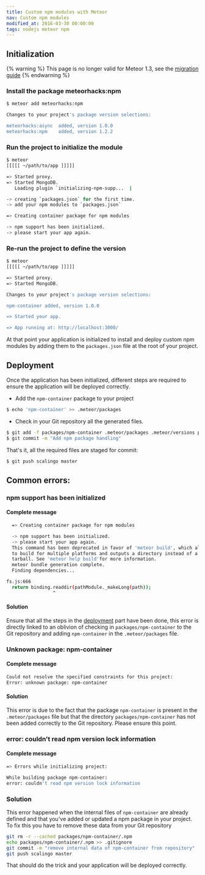 ```yaml
---
title: Custom npm modules with Meteor
nav: Custom npm modules
modified_at: 2016-03-30 00:00:00
tags: nodejs meteor npm
---
```


## Initialization

{% warning %}
This page is no longer valid for Meteor 1.3, see the <a href="http://guide.meteor.com/1.3-migration.html" target="_blank">migration guide</a>
{% endwarning %}

### Install the package meteorhacks:npm

```bash
$ meteor add meteorhacks:npm

Changes to your project's package version selections:

meteorhacks:async  added, version 1.0.0
meteorhacks:npm    added, version 1.2.2
```

### Run the project to initialize the module

```bash
$ meteor
[[[[[ ~/path/to/app ]]]]]

=> Started proxy.
=> Started MongoDB.
   Loading plugin `initializing-npm-supp...  |

-> creating `packages.json` for the first time.
-> add your npm modules to `packages.json`

=> Creating container package for npm modules

-> npm support has been initialized.
-> please start your app again.
```

### Re-run the project to define the version

```bash
$ meteor
[[[[[ ~/path/to/app ]]]]]

=> Started proxy.
=> Started MongoDB.

Changes to your project's package version selections:

npm-container added, version 1.0.0

=> Started your app.

=> App running at: http://localhost:3000/
```

At that point your application is initialized to install and deploy custom
npm modules by adding them to the `packages.json` file at the root of your
project.

## Deployment

Once the application has been initialized, different steps are required to
ensure the application will be deployed correctly.

* Add  the `npm-container` package to your project

```bash
$ echo 'npm-container' >> .meteor/packages
```

* Check in your Git repository all the generated files.

```bash
$ git add -f packages/npm-container .meteor/packages .meteor/versions packages.json
$ git commit -m "Add npm package handling"
```

That's it, all the required files are staged for commit:

```bash
$ git push scalingo master
```

## Common errors:

### npm support has been initialized

#### Complete message

```bash
  => Creating container package for npm modules

  -> npm support has been initialized.
  -> please start your app again.
  This command has been deprecated in favor of 'meteor build', which allows you
  to build for multiple platforms and outputs a directory instead of a single
  tarball. See 'meteor help build'for more information.
  meteor bundle generation complete.
  Finding dependencies...

fs.js:666
  return binding.readdir(pathModule._makeLong(path));
                 ^
```

#### Solution

Ensure that all the steps in the [deployment](#deployment) part have been done,
this error is directly linked to an oblivion of checking in
`packages/npm-container` to the Git repository and adding `npm-container` in
the `.meteor/packages` file.

### Unknown package: npm-container

#### Complete message

```bash
Could not resolve the specified constraints for this project:
Error: unknown package: npm-container
```

#### Solution

This error is due to the fact that the package `npm-container` is present in
the `.meteor/packages` file but that the directory `packages/npm-container` has
not been added correctly to the Git repository. Please ensure this point.

### error: couldn't read npm version lock information

#### Complete message

```bash
=> Errors while initializing project:

While building package npm-container:
error: couldn't read npm version lock information
```

### Solution

This error happened when the internal files of `npm-container` are already defined
and that you've added or updated a npm package in your project. To fix this you have
to remove these data from your Git repository

```bash
git rm -r --cached packages/npm-container/.npm
echo packages/npm-container/.npm >> .gitignore
git commit -m "remove internal data of npm-container from repository"
git push scalingo master
```

That should do the trick and your application will be deployed correctly.

